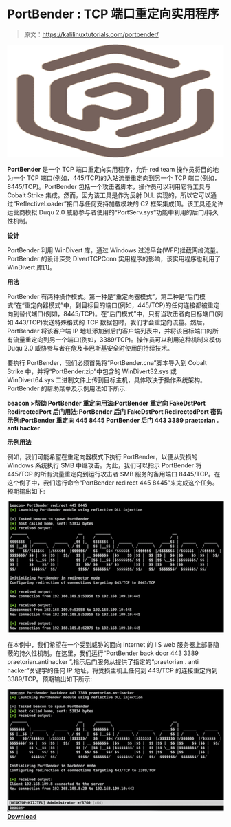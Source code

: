 # PortBender : TCP 端口重定向实用程序

> 原文：<https://kalilinuxtutorials.com/portbender/>

[![](img/3763c68e0831d68703386228c66af043.png)](https://blogger.googleusercontent.com/img/a/AVvXsEiuzmwQ1hPe5AlGoEEcjHS1WTcnpmh-yaMIi8w03OTsMOUmw5p_HZVY0z-McVm3b6-B6alWWyxNNc9z_0JAcgcJI091GecJPH03mMyjExGBSO8SgDxGT4DHMaFWUoMHSCzcU8UbR8dPI_UqiPb3ufwvU_gBNvZFJg-zcBNMKrjeFSna49zltIAhhQdF=s728)

**PortBender** 是一个 TCP 端口重定向实用程序，允许 red team 操作员将目的地为一个 TCP 端口(例如，445/TCP)的入站流量重定向到另一个 TCP 端口(例如，8445/TCP)。PortBender 包括一个攻击者脚本，操作员可以利用它将工具与 Cobalt Strike 集成。然而，因为该工具是作为反射 DLL 实现的，所以它可以通过“ReflectiveLoader”接口与任何支持加载模块的 C2 框架集成[1]。该工具还允许运营商模拟 Duqu 2.0 威胁参与者使用的“PortServ.sys”功能中利用的后门/持久性机制。

**设计**

PortBender 利用 WinDivert 库，通过 Windows 过滤平台(WFP)拦截网络流量。PortBender 的设计深受 DivertTCPConn 实用程序的影响，该实用程序也利用了 WinDivert 库[1]。

**用法**

PortBender 有两种操作模式。第一种是“重定向器模式”，第二种是“后门模式”在“重定向器模式”中，到目标目的端口(例如，445/TCP)的任何连接都被重定向到替代端口(例如，8445/TCP)。在“后门模式”中，只有当攻击者向目标端口(例如 443/TCP)发送特殊格式的 TCP 数据包时，我们才会重定向流量。然后，PortBender 将该客户端 IP 地址添加到后门客户端列表中，并将该目标端口的所有流量重定向到另一个端口(例如，3389/TCP)。操作员可以利用这种机制来模仿 Duqu 2.0 威胁参与者在危及卡巴斯基安全时使用的持续技术。

要执行 PortBender，我们必须首先将“PortBender.cna”脚本导入到 Cobalt Strike 中，并将“PortBender.zip”中包含的 WinDivert32.sys 或 WinDivert64.sys 二进制文件上传到目标主机，具体取决于操作系统架构。PortBender 的帮助菜单及示例用法如下所示:

**beacon >帮助 PortBender
重定向用法:PortBender 重定向 FakeDstPort RedirectedPort
后门用法:PortBender 后门 FakeDstPort RedirectedPort 密码
示例:**P**ortBender 重定向 445 8445
PortBender 后门 443 3389 praetorian . anti hacker**

**示例用法**

例如，我们可能希望在重定向器模式下执行 PortBender，以便从受损的 Windows 系统执行 SMB 中继攻击。为此，我们可以指示 PortBender 将 445/TCP 的所有流量重定向到运行攻击者 SMB 服务的备用端口 8445/TCP。在这个例子中，我们运行命令“PortBender redirect 445 8445”来完成这个任务。预期输出如下:

![](img/4a9cb99621787f791c77f08c7c43cc56.png)

在本例中，我们希望在一个受到威胁的面向 Internet 的 IIS web 服务器上部署隐蔽的持久性机制。在这里，我们运行“PortBender back door 443 3389 praetorian.antihacker ”,指示后门服务从提供了指定的“praetorian . anti hacker”关键字的任何 IP 地址，将受损主机上任何到 443/TCP 的连接重定向到 3389/TCP。预期输出如下所示:

![](img/4eae8a6591cb12de8c7b63cf384f1dde.png)[**Download**](https://github.com/praetorian-inc/PortBender)